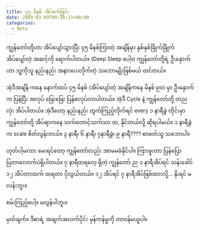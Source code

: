 ```yaml
---
title: ၄၅ မိနစ် အိပ်စက်ခြင်း
date: 2009-03-09T09:38:13+00:00
categories:
  - Note
---
```

ကျွန်တော်တို့ဟာ အိပ်ပျော်သွားပြီး ၄၅ မိနစ်ကြာတဲ့ အချိန်မှာ နှစ်နှစ်ခြိုက်ခြိုက် အိပ်ပျော်တဲ့ အဆင့်ကို ရောက်ပါတယ်။ (Deep Sleep ပေါ့။) ကျွန်တော်တို့ရဲ့ ဦးနှောက်ဟာ သူ့ကိုသူ နည်းနည်း အနားပေးလိုက်တဲ့ သဘောမျိုးဖြစ်မယ် ထင်တယ်။

အဲ့ဒီအချိန် ကနေ နောက်ထပ် ၄၅ မိနစ် (အိပ်ပျော်တဲ့ အချိန်ကနေ မိနစ် ၉၀) မှာ ဦးနှောက်က ပြန်ပြီး အလုပ် ဖြေးဖြေး ပြန်စလုပ်လာပါတယ်။ အဲ့ဒီ Cycle နဲ့ ကျွန်တော်တို့ တညလုံး အိပ်ပါတယ်။ အဲ့ဒီတော့ နည်းနည်း တွက်ကြည့်လိုက်ရင် every ၁ နာရီခွဲ တိုင်းမှာ ကျွန်တော်တို့ အိပ်ရာကနေ သက်တောင့်သက်သာ ထ, နိုင်တယ်လို့ ဆိုရပါမယ်။ ၁ နာရီခွဲက scale စိတ်လွန်းတယ်။ ၃ နာရီ၊ ၆ နာရီ၊ ၇နာရီခွဲ၊ ၉ နာရီ???? စာဖတ်သူ သဘောပါ။

ဟုတ်ပါ့မလား မေးရင်တော့ ကျွန်တော်လည်း အာမမခံနိုင်ပါ။ ကြားဖူးတာ ပြန်ပြောပြတာလောက်ပဲရှိပါတယ်။ ၇ နာရီထရလေ့ ရှိတဲ့ ကျွန်တော် ည ၁ နာရီအိပ်ရင် သန်းခေါင် ၁၂ အိပ်တာထက် ထရတာ ပိုလွယ်တယ်။ ၁၂ အိပ်ရင် ၇ နာရီအိပ်ဖြစ်ထားလို့&#8230; နိုးရင် မလန်းဘူး။

စမ်းကြည့်ပေါ့။ မလွန်ပါဘူး။

မှတ်ချက်။ ဒီစာရဲ့ အချက်အလက်ပိုင်း မှန်ကန်မှုကို တာဝန်မယူပါ။